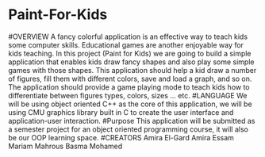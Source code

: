 # Paint-For-Kids
#OVERVIEW
A fancy colorful application is an effective way to teach kids some computer skills. Educational games are another enjoyable way for kids teaching. In this project (Paint for Kids) we are going to build a simple application that enables kids draw fancy shapes and also play some simple games with those shapes. This application should help a kid draw a number of figures, fill them with different colors, save and load a graph, and so on. The application should provide a game playing mode to teach kids how to differentiate between figures types, colors, sizes … etc.
#LANGUAGE
We will be using object oriented C++ as the core of this application, we will be using CMU graphics library built in C to create the user interface and application-user interaction.
#Purpose
This application will be submitted as a semester project for an object oriented programming course, it will also be our OOP learning space.
#CREATORS
Amira El-Gard
Amira Essam
Mariam Mahrous
Basma Mohamed
